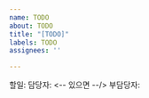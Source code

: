 ```yaml
---
name: TODO
about: TODO
title: "[TODO]"
labels: TODO
assignees: ''

---
```


할일:
담당자:
<-- 있으면 --/>
부담당자:
